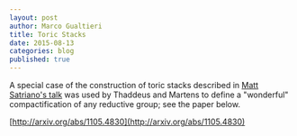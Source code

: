 ```yaml
---
layout: post
author: Marco Gualtieri
title: Toric Stacks
date: 2015-08-13
categories: blog
published: true
---
```



A special case of the construction of toric stacks described in [Matt Satriano's talk] was used
by Thaddeus and Martens to define a "wonderful" compactification of any reductive group; see the paper below.

[http://arxiv.org/abs/1105.4830](http://arxiv.org/abs/1105.4830)

[Matt Satriano's talk]: http://g-s-lab.github.io/glab/events/talk/2015/08/13/Satriano.html
